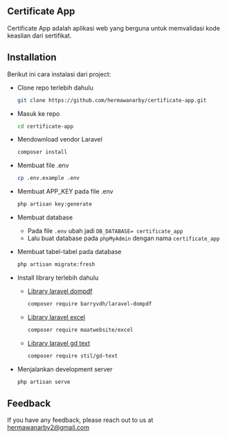 
## Certificate App

Certificate App adalah aplikasi web yang berguna untuk memvalidasi kode keaslian dari sertifikat.


## Installation

Berikut ini cara instalasi dari project:

- Clone repo terlebih dahulu
    ```bash
    git clone https://github.com/hermawanarby/certificate-app.git
    ```

- Masuk ke repo
    ```bash
    cd certificate-app
    ```

- Mendownload vendor Laravel
    ```bash
    composer install
    ```

- Membuat file .env
    ```bash
    cp .env.example .env
    ```

- Membuat APP_KEY pada file .env
    ```bash
    php artisan key:generate
    ```

- Membuat database

    - Pada file `.env` ubah jadi `DB_DATABASE= certificate_app`
    - Lalu buat database pada `phpMyAdmin` dengan nama `certificate_app`

- Membuat tabel-tabel pada database
    ```bash
    php artisan migrate:fresh
    ```

- Install library terlebih dahulu
    - [Library laravel dompdf](https://github.com/barryvdh/laravel-dompdf#laravel)
        ```bash
        composer require barryvdh/laravel-dompdf
        ```
    - [Library laravel excel](https://docs.laravel-excel.com/3.1/getting-started/installation.html)
        ```bash
        composer require maatwebsite/excel
        ```
    - [Library laravel gd text](https://github.com/stil/gd-text#installation-via-composer)
        ```bash
        composer require stil/gd-text
        ```

- Menjalankan development server
    ```bash
    php artisan serve
    ```
## Feedback

If you have any feedback, please reach out to us at hermawanarby2@gmail.com

